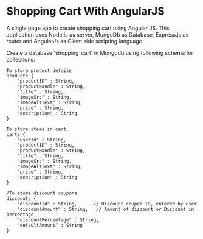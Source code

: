 # Shopping Cart With AngularJS

A single page app to create shopping cart using Angular JS. This application uses Node.js as server, MongoDb as Database, Express.js as router and AngularJs as Client side scripting language

Create a database 'shopping_cart' in Mongodb using following schema for collections:
```
To store product details
products {
    "productID" : String,
    "productHandle" : String,
    "title" : String,
    "imageSrc" : String,
    "imageAltText" : String,
    "price" : String,
    "description" : String
}

To store items in cart
carts {
    "userId" : String,
    "productID" : String,
    "productHandle" : String,
    "title" : String,
    "imageSrc" : String,
    "imageAltText" : String,
    "price" : String,
    "description" : String
}

/To store discount coupons
discounts {
    "discountId" : String,      // Discount coupon ID, entered by user
    "discountAmount" : String,   // Amount of discount or Discount in percentage
    "discountPercentage" : String,
    "defaultAmount" : String
}
```
